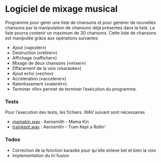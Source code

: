 # Logiciel de mixage musical

Programme pour gérer une liste de chansons et pour générer de nouvelles chansons par la manipulation de chansons déjà présentes dans la liste. La liste pourra contenir un maximum de 30 chansons. Cette liste de chansons est manipulée grâce aux opérations suivantes

- Ajout («ajouter»)
- Destruction («retirer»)
- Affichage («afficher»)
- Mixage de deux chansons («mixer»)
- Effacement de la voix («karaoke»)
- Ajout echo («echo»)
- Acceleration («accelerer»)
- Ralentissement («ralentir»). 
- Terminer «fin» permet de terminer l’exécution du programme.

### Tests
Pour l'execution des tests, les fichiers .WAV suivant sont nécessaires
* [mamakin.wav] : Aerosmith - Mama Kin
* [trainkept.wav] : Aerosmith - Train Kept a Rollin'

[mamakin.wav]:http://info.usherbrooke.ca/GabrielGirard/cours/ift-159-analyse-et-programmation/devoirs/devoir-5/executables-et-fichier-test/sous-repertaoire-wav-pour-les-tests/mamakin.wav/at_download/file
[trainkept.wav]:http://info.usherbrooke.ca/GabrielGirard/cours/ift-159-analyse-et-programmation/devoirs/devoir-5/executables-et-fichier-test/sous-repertaoire-wav-pour-les-tests/trainkept.wav/at_download/file

### Todos
- Correction de la fonction karaoke pour qu'elle enleve bel et bien la voix
- Implementation du tri fusion